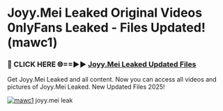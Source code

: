 # Joyy.Mei Leaked Original Videos 0nlyFans Leaked - Files Updated! (mawc1)

<h3>🔴 CLICK HERE 🌐==►► <a href="https://tinyurl.com/2wckxsce" rel="nofollow">Joyy.Mei Leaked Updated Files</a></h3>

Get Joyy.Mei Leaked and all content. Now you can access all videos and pictures of Joyy.Mei Leaked. New Updated Files 2025!

[![mawc1](https://i.imgur.com/AFduVYN.gif)](https://tinyurl.com/2wckxsce)
joyy.mei leak
